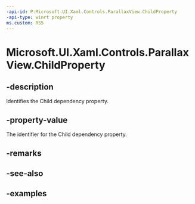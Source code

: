 ```yaml
---
-api-id: P:Microsoft.UI.Xaml.Controls.ParallaxView.ChildProperty
-api-type: winrt property
ms.custom: RS5
---
```

<!-- Property syntax.
public DependencyProperty ChildProperty { get; }
-->

# Microsoft.UI.Xaml.Controls.ParallaxView.ChildProperty


## -description

Identifies the Child dependency property.


## -property-value

The identifier for the Child dependency property.


## -remarks


## -see-also


## -examples


